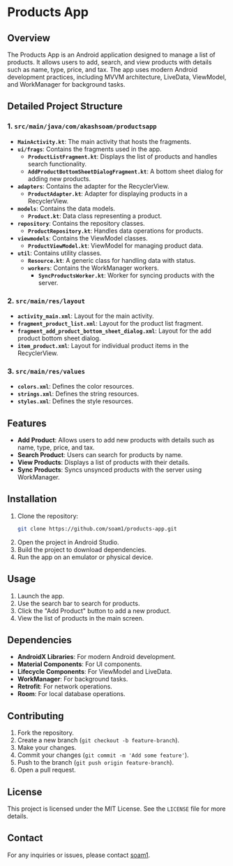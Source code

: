 # Products App

## Overview

The Products App is an Android application designed to manage a list of products. It allows users to
add, search, and view products with details such as name, type, price, and tax. The app uses modern
Android development practices, including MVVM architecture, LiveData, ViewModel, and WorkManager for
background tasks.

## Detailed Project Structure

### 1. `src/main/java/com/akashsoam/productsapp`

- **`MainActivity.kt`**: The main activity that hosts the fragments.
- **`ui/frags`**: Contains the fragments used in the app.
    - **`ProductListFragment.kt`**: Displays the list of products and handles search functionality.
    - **`AddProductBottomSheetDialogFragment.kt`**: A bottom sheet dialog for adding new products.
- **`adapters`**: Contains the adapter for the RecyclerView.
    - **`ProductAdapter.kt`**: Adapter for displaying products in a RecyclerView.
- **`models`**: Contains the data models.
    - **`Product.kt`**: Data class representing a product.
- **`repository`**: Contains the repository classes.
    - **`ProductRepository.kt`**: Handles data operations for products.
- **`viewmodels`**: Contains the ViewModel classes.
    - **`ProductViewModel.kt`**: ViewModel for managing product data.
- **`util`**: Contains utility classes.
    - **`Resource.kt`**: A generic class for handling data with status.
    - **`workers`**: Contains the WorkManager workers.
        - **`SyncProductsWorker.kt`**: Worker for syncing products with the server.

### 2. `src/main/res/layout`

- **`activity_main.xml`**: Layout for the main activity.
- **`fragment_product_list.xml`**: Layout for the product list fragment.
- **`fragment_add_product_bottom_sheet_dialog.xml`**: Layout for the add product bottom sheet
  dialog.
- **`item_product.xml`**: Layout for individual product items in the RecyclerView.

### 3. `src/main/res/values`

- **`colors.xml`**: Defines the color resources.
- **`strings.xml`**: Defines the string resources.
- **`styles.xml`**: Defines the style resources.

## Features

- **Add Product**: Allows users to add new products with details such as name, type, price, and tax.
- **Search Product**: Users can search for products by name.
- **View Products**: Displays a list of products with their details.
- **Sync Products**: Syncs unsynced products with the server using WorkManager.

## Installation

1. Clone the repository:
   ```sh
   git clone https://github.com/soam1/products-app.git
   ```
2. Open the project in Android Studio.
3. Build the project to download dependencies.
4. Run the app on an emulator or physical device.

## Usage

1. Launch the app.
2. Use the search bar to search for products.
3. Click the "Add Product" button to add a new product.
4. View the list of products in the main screen.

## Dependencies

- **AndroidX Libraries**: For modern Android development.
- **Material Components**: For UI components.
- **Lifecycle Components**: For ViewModel and LiveData.
- **WorkManager**: For background tasks.
- **Retrofit**: For network operations.
- **Room**: For local database operations.

## Contributing

1. Fork the repository.
2. Create a new branch (`git checkout -b feature-branch`).
3. Make your changes.
4. Commit your changes (`git commit -m 'Add some feature'`).
5. Push to the branch (`git push origin feature-branch`).
6. Open a pull request.

## License

This project is licensed under the MIT License. See the `LICENSE` file for more details.

## Contact

For any inquiries or issues, please contact [soam1](https://github.com/soam1).